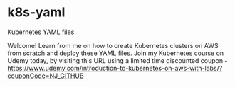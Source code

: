 # k8s-yaml
Kubernetes YAML files

Welcome!
Learn from me on how to create Kubernetes clusters on AWS from scratch and deploy these YAML files. 
Join my Kubernetes course on Udemy today, by visiting this URL using a limited time discounted coupon -
https://www.udemy.com/introduction-to-kubernetes-on-aws-with-labs/?couponCode=NJ_GITHUB
